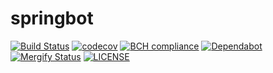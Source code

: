 # springbot
[![Build Status](https://travis-ci.org/francoissharpe/springbot.svg?branch=master)](https://travis-ci.org/francoissharpe/springbot) [![codecov](https://codecov.io/gh/francoissharpe/springbot/branch/master/graph/badge.svg)](https://codecov.io/gh/francoissharpe/springbot) [![BCH compliance](https://bettercodehub.com/edge/badge/francoissharpe/springbot?branch=master)](https://bettercodehub.com/) [![Dependabot](https://badgen.net/dependabot/francoissharpe/springbot/?icon=dependabot)](https://badgen.net/dependabot/francoissharpe/springbot/?icon=dependabot) [![Mergify Status](https://img.shields.io/endpoint.svg?url=https://gh.mergify.io/badges/francoissharpe/springbot&style=flat)](https://mergify.iohttps://mergify.io) [![LICENSE](https://img.shields.io/github/license/francoissharpe/springbot?color=green)](https://github.com/francoissharpe/springbot/blob/master/LICENSE)
